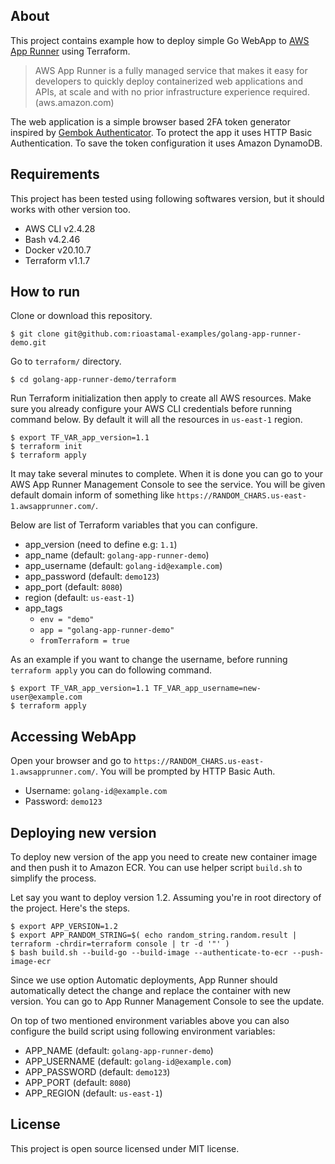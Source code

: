 ## About

This project contains example how to deploy simple Go WebApp to [AWS App Runner](https://aws.amazon.com/apprunner/) using Terraform.

> AWS App Runner is a fully managed service that makes it easy for developers to quickly deploy containerized web applications and APIs, at scale and with no prior infrastructure experience required. (aws.amazon.com)

The web application is a simple browser based 2FA token generator inspired by [Gembok Authenticator](https://github.com/rioastamal/gembok). To protect the app it uses HTTP Basic Authentication. To save the token configuration it uses Amazon DynamoDB.

## Requirements

This project has been tested using following softwares version, but it should works with other version too.

- AWS CLI v2.4.28
- Bash v4.2.46
- Docker v20.10.7
- Terraform v1.1.7

## How to run

Clone or download this repository.

```
$ git clone git@github.com:rioastamal-examples/golang-app-runner-demo.git
```

Go to `terraform/` directory.

```
$ cd golang-app-runner-demo/terraform
```

Run Terraform initialization then apply to create all AWS resources. Make sure you already configure your AWS CLI credentials before running command below. By default it will all the resources in `us-east-1` region.

```
$ export TF_VAR_app_version=1.1
$ terraform init
$ terraform apply
```

It may take several minutes to complete. When it is done you can go to your AWS App Runner Management Console to see the service. You will be given default domain inform of something like `https://RANDOM_CHARS.us-east-1.awsapprunner.com/`.

Below are list of Terraform variables that you can configure.

- app_version (need to define e.g: `1.1`)
- app_name (default: `golang-app-runner-demo`)
- app_username (default: `golang-id@example.com`)
- app_password (default: `demo123`)
- app_port (default: `8080`)
- region (default: `us-east-1`)
- app_tags
  - `env = "demo"`
  - `app = "golang-app-runner-demo"`
  - `fromTerraform = true`

As an example if you want to change the username, before running `terraform apply` you can do following command.

```
$ export TF_VAR_app_version=1.1 TF_VAR_app_username=new-user@example.com
$ terraform apply
```

## Accessing WebApp

Open your browser and go to `https://RANDOM_CHARS.us-east-1.awsapprunner.com/`. You will be prompted by HTTP Basic Auth.

- Username: `golang-id@example.com`
- Password: `demo123`

## Deploying new version

To deploy new version of the app you need to create new container image and then push it to Amazon ECR. You can use helper script `build.sh` to simplify the process.

Let say you want to deploy version 1.2. Assuming you're in root directory of the project. Here's the steps.

```
$ export APP_VERSION=1.2
$ export APP_RANDOM_STRING=$( echo random_string.random.result | terraform -chrdir=terraform console | tr -d '"' )
$ bash build.sh --build-go --build-image --authenticate-to-ecr --push-image-ecr
```

Since we use option Automatic deployments, App Runner should automatically detect the change and replace the container with new version. You can go to App Runner Management Console to see the update.

On top of two mentioned environment variables above you can also configure the build script using following environment variables:

- APP_NAME (default: `golang-app-runner-demo`)
- APP_USERNAME (default: `golang-id@example.com`)
- APP_PASSWORD (default: `demo123`)
- APP_PORT (default: `8080`)
- APP_REGION (default: `us-east-1`)

## License

This project is open source licensed under MIT license.